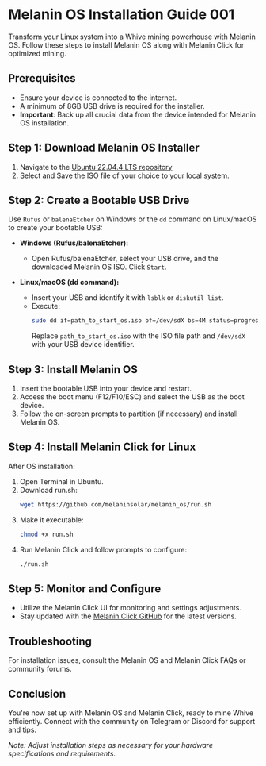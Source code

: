 # Melanin OS Installation Guide 001

Transform your Linux system into a Whive mining powerhouse with Melanin OS. Follow these steps to install Melanin OS along with Melanin Click for optimized mining.

## Prerequisites

- Ensure your device is connected to the internet.
- A minimum of 8GB USB drive is required for the installer.
- **Important**: Back up all crucial data from the device intended for Melanin OS installation.

## Step 1: Download Melanin OS Installer

1. Navigate to the [Ubuntu 22.04.4 LTS repository](https://ubuntu.com/download/desktop/thank-you?version=22.04.4&architecture=amd64)
2. Select and Save the ISO file of your choice to your local system.

## Step 2: Create a Bootable USB Drive

Use `Rufus` or `balenaEtcher` on Windows or the `dd` command on Linux/macOS to create your bootable USB:

- **Windows (Rufus/balenaEtcher):**
  - Open Rufus/balenaEtcher, select your USB drive, and the downloaded Melanin OS ISO. Click `Start`.

- **Linux/macOS (dd command):**
  - Insert your USB and identify it with `lsblk` or `diskutil list`.
  - Execute:
    ```bash
    sudo dd if=path_to_start_os.iso of=/dev/sdX bs=4M status=progress
    ```
    Replace `path_to_start_os.iso` with the ISO file path and `/dev/sdX` with your USB device identifier.

## Step 3: Install Melanin OS

1. Insert the bootable USB into your device and restart.
2. Access the boot menu (F12/F10/ESC) and select the USB as the boot device.
3. Follow the on-screen prompts to partition (if necessary) and install Melanin OS.

## Step 4: Install Melanin Click for Linux

After OS installation:

1. Open Terminal in Ubuntu.
2. Download run.sh:
    ```bash
    wget https://github.com/melaninsolar/melanin_os/run.sh
    ```
3. Make it executable:
    ```bash
    chmod +x run.sh
    ```
4. Run Melanin Click and follow prompts to configure:
    ```bash
    ./run.sh
    ```

## Step 5: Monitor and Configure

- Utilize the Melanin Click UI for monitoring and settings adjustments.
- Stay updated with the [Melanin Click GitHub](https://github.com/melaninsolar/melanin_click) for the latest versions.

## Troubleshooting

For installation issues, consult the Melanin OS and Melanin Click FAQs or community forums.

## Conclusion

You're now set up with Melanin OS and Melanin Click, ready to mine Whive efficiently. Connect with the community on Telegram or Discord for support and tips.

*Note: Adjust installation steps as necessary for your hardware specifications and requirements.*